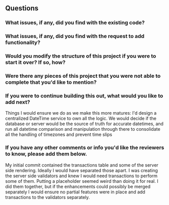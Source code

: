 ## Questions

### What issues, if any, did you find with the existing code?

### What issues, if any, did you find with the request to add functionality?

### Would you modify the structure of this project if you were to start it over? If so, how?

### Were there any pieces of this project that you were not able to complete that you'd like to mention?

### If you were to continue building this out, what would you like to add next?
Things I would ensure we do as we make this more matures:
I'd design a centralized DateTime service to own all the logic. We would decide if the database or server would be the source of truth for accurate datetimes, and run all datetime comparison and manipulation through there to consolidate all the handling of timezones and prevent time slips

### If you have any other comments or info you'd like the reviewers to know, please add them below.
My initial commit contained the transactions table and some of the server side rendering.  Ideally I would have separated those apart. I was creating the server side validators and knew I would need transactions to perform some of them. Putting a placeholder seemed weird than doing it for real. I did them together, but if the enhancements could possibly be merged separately I would ensure no partial features were in place and add transactions to the validators separately.